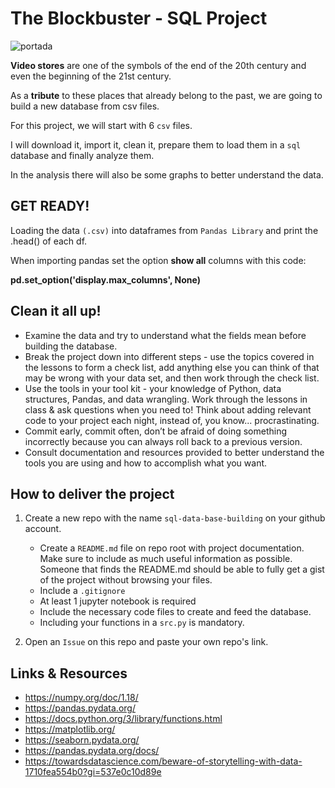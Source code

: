 # The Blockbuster - SQL Project

![portada](https://www.wedfest.co/wp-content/uploads/2022/10/retro-video-tapes-VHS-TABLE-PLAN.jpg)


**Video stores** are one of the symbols of the end of the 20th century and even the beginning of the 21st century.

As a **tribute** to these places that already belong to the past, we are going to build a new database from csv files.

For this project, we will start with 6 `csv` files. 

I will download it, import it, clean it, prepare them to load them in a `sql` database and finally analyze them.

In the analysis there will also be some graphs to better understand the data.

## GET READY!

Loading the data `(.csv)` into dataframes from `Pandas Library` and print the .head() of each df. 

When importing pandas set the option **show all** columns with this code:

 **pd.set_option('display.max_columns', None)**


## Clean it all up!

- Examine the data and try to understand what the fields mean before building the database.
- Break the project down into different steps - use the topics covered in the lessons to form a check list, add anything else you can think of that may be wrong with your data set, and then work through the check list.
- Use the tools in your tool kit - your knowledge of Python, data structures, Pandas, and data wrangling.
  Work through the lessons in class & ask questions when you need to! Think about adding relevant code to your project each night, instead of, you know... procrastinating.
- Commit early, commit often, don’t be afraid of doing something incorrectly because you can always roll back to a previous version.
- Consult documentation and resources provided to better understand the tools you are using and how to accomplish what you want.

## How to deliver the project

1. Create a new repo with the name `sql-data-base-building` on your github account.
   - Create a `README.md` file on repo root with project documentation. Make sure to include as much useful information as possible. Someone that finds the README.md should be able to fully get a gist of the project without browsing your files.
   - Include a `.gitignore`
   - At least 1 jupyter notebook is required
   - Include the necessary code files to create and feed the database.
   - Including your functions in a `src.py` is mandatory.
   
2. Open an `Issue` on this repo and paste your own repo's link.

## Links & Resources


- <https://numpy.org/doc/1.18/>
- <https://pandas.pydata.org/>
- https://docs.python.org/3/library/functions.html
- https://matplotlib.org/
- https://seaborn.pydata.org/
- https://pandas.pydata.org/docs/
- https://towardsdatascience.com/beware-of-storytelling-with-data-1710fea554b0?gi=537e0c10d89e
